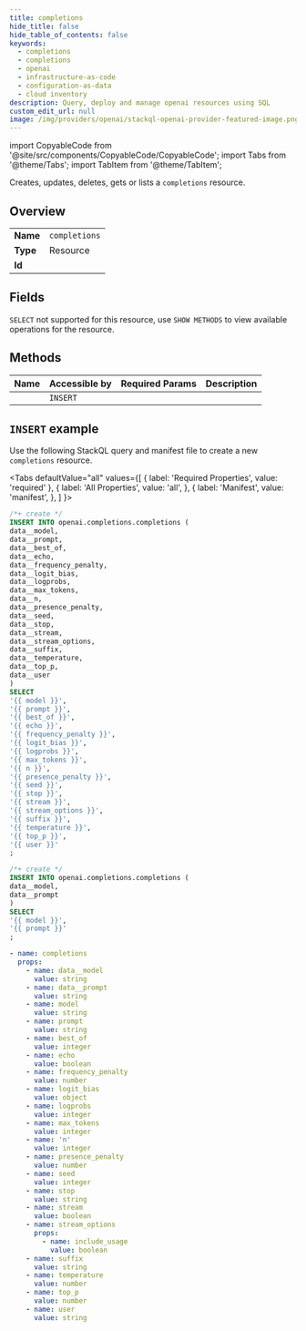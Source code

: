 ```yaml
---
title: completions
hide_title: false
hide_table_of_contents: false
keywords:
  - completions
  - completions
  - openai
  - infrastructure-as-code
  - configuration-as-data
  - cloud inventory
description: Query, deploy and manage openai resources using SQL
custom_edit_url: null
image: /img/providers/openai/stackql-openai-provider-featured-image.png
---
```


import CopyableCode from '@site/src/components/CopyableCode/CopyableCode';
import Tabs from '@theme/Tabs';
import TabItem from '@theme/TabItem';

Creates, updates, deletes, gets or lists a <code>completions</code> resource.

## Overview
<table><tbody>
<tr><td><b>Name</b></td><td><code>completions</code></td></tr>
<tr><td><b>Type</b></td><td>Resource</td></tr>
<tr><td><b>Id</b></td><td><CopyableCode code="openai.completions.completions" /></td></tr>
</tbody></table>

## Fields
`SELECT` not supported for this resource, use `SHOW METHODS` to view available operations for the resource.


## Methods
| Name | Accessible by | Required Params | Description |
|:-----|:--------------|:----------------|:------------|
| <CopyableCode code="create_completion" /> | `INSERT` | <CopyableCode code="data__model, data__prompt" /> |  |

## `INSERT` example

Use the following StackQL query and manifest file to create a new <code>completions</code> resource.

<Tabs
    defaultValue="all"
    values={[
        { label: 'Required Properties', value: 'required' },
        { label: 'All Properties', value: 'all', },
        { label: 'Manifest', value: 'manifest', },
    ]
}>
<TabItem value="all">

```sql
/*+ create */
INSERT INTO openai.completions.completions (
data__model,
data__prompt,
data__best_of,
data__echo,
data__frequency_penalty,
data__logit_bias,
data__logprobs,
data__max_tokens,
data__n,
data__presence_penalty,
data__seed,
data__stop,
data__stream,
data__stream_options,
data__suffix,
data__temperature,
data__top_p,
data__user
)
SELECT 
'{{ model }}',
'{{ prompt }}',
'{{ best_of }}',
'{{ echo }}',
'{{ frequency_penalty }}',
'{{ logit_bias }}',
'{{ logprobs }}',
'{{ max_tokens }}',
'{{ n }}',
'{{ presence_penalty }}',
'{{ seed }}',
'{{ stop }}',
'{{ stream }}',
'{{ stream_options }}',
'{{ suffix }}',
'{{ temperature }}',
'{{ top_p }}',
'{{ user }}'
;
```
</TabItem>

<TabItem value="required">

```sql
/*+ create */
INSERT INTO openai.completions.completions (
data__model,
data__prompt
)
SELECT 
'{{ model }}',
'{{ prompt }}'
;
```
</TabItem>

<TabItem value="manifest">

```yaml
- name: completions
  props:
    - name: data__model
      value: string
    - name: data__prompt
      value: string
    - name: model
      value: string
    - name: prompt
      value: string
    - name: best_of
      value: integer
    - name: echo
      value: boolean
    - name: frequency_penalty
      value: number
    - name: logit_bias
      value: object
    - name: logprobs
      value: integer
    - name: max_tokens
      value: integer
    - name: 'n'
      value: integer
    - name: presence_penalty
      value: number
    - name: seed
      value: integer
    - name: stop
      value: string
    - name: stream
      value: boolean
    - name: stream_options
      props:
        - name: include_usage
          value: boolean
    - name: suffix
      value: string
    - name: temperature
      value: number
    - name: top_p
      value: number
    - name: user
      value: string

```
</TabItem>
</Tabs>
